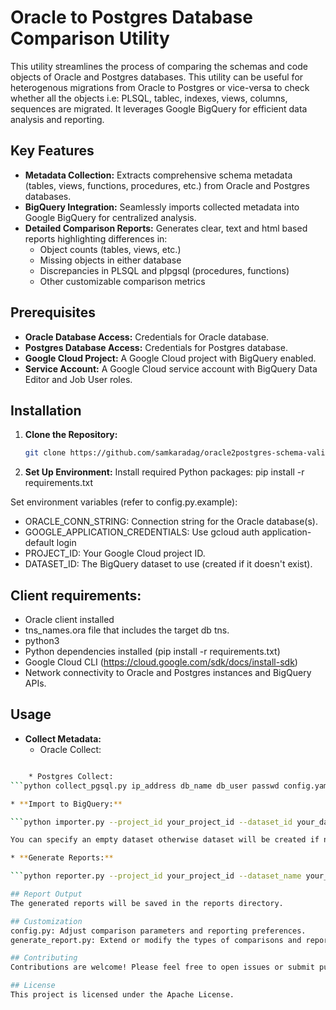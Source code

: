 # Oracle to Postgres Database Comparison Utility

This utility streamlines the process of comparing the schemas and code objects of Oracle and Postgres databases. This utility can be useful for heterogenous migrations from Oracle to Postgres or vice-versa to check whether all the objects i.e: PLSQL, tablec, indexes, views, columns, sequences are migrated. It leverages Google BigQuery for efficient data analysis and reporting.

## Key Features

* **Metadata Collection:**  Extracts comprehensive schema metadata (tables, views, functions, procedures, etc.) from Oracle and Postgres databases.
* **BigQuery Integration:** Seamlessly imports collected metadata into Google BigQuery for centralized analysis.
* **Detailed Comparison Reports:** Generates clear, text and html based reports highlighting differences in:
    * Object counts (tables, views, etc.)
    * Missing objects in either database
    * Discrepancies in PLSQL and plpgsql (procedures, functions)
    * Other customizable comparison metrics

## Prerequisites

* **Oracle Database Access:** Credentials for Oracle database.
* **Postgres Database Access:** Credentials for Postgres database.
* **Google Cloud Project:**  A Google Cloud project with BigQuery enabled.
* **Service Account:** A Google Cloud service account with BigQuery Data Editor and Job User roles.

## Installation

1. **Clone the Repository:**
   ```bash
   git clone https://github.com/samkaradag/oracle2postgres-schema-validator

2. **Set Up Environment:**
Install required Python packages:
pip install -r requirements.txt

Set environment variables (refer to config.py.example):
* ORACLE_CONN_STRING: Connection string for the Oracle database(s).
* GOOGLE_APPLICATION_CREDENTIALS: Use gcloud auth application-default login
* PROJECT_ID: Your Google Cloud project ID.
* DATASET_ID: The BigQuery dataset to use (created if it doesn't exist).

## Client requirements:

* Oracle client installed
* tns_names.ora file that includes the target db tns.
* python3
* Python dependencies installed (pip install -r requirements.txt)
* Google Cloud CLI (https://cloud.google.com/sdk/docs/install-sdk)
* Network connectivity to Oracle and Postgres instances and BigQuery APIs.

## Usage
* **Collect Metadata:**
    * Oracle Collect: 
```./collect_data.sh --connectionStr system/password@dbtns

    * Postgres Collect: 
```python collect_pgsql.py ip_address db_name db_user passwd config.yaml

* **Import to BigQuery:**

```python importer.py --project_id your_project_id --dataset_id your_dataset_name 

You can specify an empty dataset otherwise dataset will be created if not exists

* **Generate Reports:**

```python reporter.py --project_id your_project_id --dataset_name your_dataset_name --table_name instances --format html

## Report Output
The generated reports will be saved in the reports directory.

## Customization
config.py: Adjust comparison parameters and reporting preferences.
generate_report.py: Extend or modify the types of comparisons and report formats.

## Contributing
Contributions are welcome! Please feel free to open issues or submit pull requests.

## License
This project is licensed under the Apache License.


